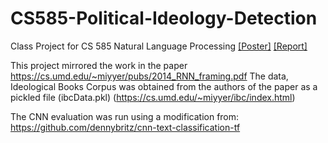 # CS585-Political-Ideology-Detection
Class Project for CS 585 Natural Language Processing [[Poster]](https://github.com/nithya4/CS-585-Political-Ideology-Detection/blob/master/Poster.pdf) [[Report]](https://github.com/nithya4/CS-585-Political-Ideology-Detection/blob/master/Report.pdf)

This project mirrored the work in the paper https://cs.umd.edu/~miyyer/pubs/2014_RNN_framing.pdf
The data, Ideological Books Corpus was obtained from the authors of the paper as a pickled file (ibcData.pkl) (https://cs.umd.edu/~miyyer/ibc/index.html)


The CNN evaluation was run using a modification from: https://github.com/dennybritz/cnn-text-classification-tf
